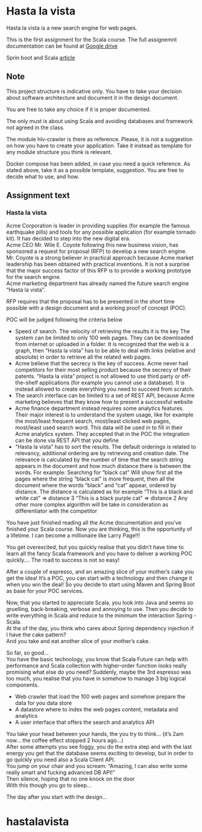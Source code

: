 # Hasta la vista

Hasta la vista is a new search engine for web pages.

This is the first assignment for the Scala course. The full assignemnt documentation can be found at [Google drive](https://docs.google.com/document/d/1EvImwthb_nI72lyzUM4hkVhRoTUQU2xDNF08fgIB52A/edit#heading=h.90lp7upnfdhd)

Sprin boot and Scala [article](http://www.java-allandsundry.com/2014/03/spring-boot-and-scala.html)

## Note

This project structure is indicative only. You have to take your decision about software architecture and document it in the design document.

You are free to take any choice if it is proper documented. 

The only must is about using Scala and avoiding databases and framework not agreed in the class.

The module hlv-crawler is there as reference. Please, it is not a suggestion on how you have to create your application. Take it instead as template for any module structure you think is relevant.

Docker compose has been added, in case you need a quick reference. As stated above, take it as a possible template, suggestion. You are free to decide what to use, and how.



## Assignment text

### Hasta la vista

Acme Corporation is leader in providing supplies (for example the famous earthquake pills) and tools for any possible application (for example tornado kit). It has decided to step into the new digital era.  
Acme CEO Mr. Wile E. Coyote following this new business vision, has sponsored a request for proposal (RFP) to develop a new search engine.   
Mr. Coyote is a strong believer in practical approach because Acme market leadership has been obtained with practical inventions. It is not a surprise that the major success factor of this RFP is to provide a working prototype for the search engine.  
Acme marketing department has already named the future search engine “Hasta la vista”.

RFP requires that the proposal has to be presented in the short time possible with a design document and a working proof of concept (POC).

POC will be judged following the criteria below
* Speed of search. The velocity of retrieving the results it is the key
The system can be limited to only 100 web pages. They can be downloaded from internet or uploaded in a folder. It is recognized that the web is a graph, then “Hasta la vista” has to be able to deal with links (relative and absolute) in order to retrieve all the related web pages. 
* Acme believe that the secrecy is the key of success. Acme never had competitors for their most selling product because the secrecy of their patents. “Hasta la vista” project is not allowed to use third party or off-the-shelf applications (for example you cannot use a database). It is instead allowed to create everything you need to succeed from scratch.
* The search interface can be limited to a set of REST API, because Acme marketing believes that they know how to present a successful website
* Acme finance department instead requires some analytics features. Their major interest is to understand the system usage, like for example the most/least frequent search, most/least clicked web pages, most/least used search word. This data will be used in to fill in their Acme analytics system. They accepted that in the POC the integration can be done via REST API that you define
* “Hasta la vista” has to sort the results. The default orderings is related to relevancy, additional ordering are by retrieving and creation date. The relevance is calculated by the number of time that the search string appears in the document and how much distance there is between the words. 
For example:
Searching for “black cat”
Will show first all the pages where the string  “black cat” is more frequent, then all the document where the words “black” and “cat” appear, ordered by distance. The distance is calculated as for example
“This is a black and white cat” => distance 3
“This is a black purple cat” => distance 2
Any other more complex algorithm will be take in consideration as differentiator with the competitor


You have just finished reading all the Acme documentation and you’ve finished your Scala course. Now you are thinking, this is the opportunity of a lifetime. I can become a millionaire like Larry Page!!!

You get overexcited, but you quickly realise that you didn’t have time to learn all the fancy Scala framework and you have to deliver a working POC quickly…. The road to success is not so easy!

After a couple of espresso, and an amazing slice of your mother’s cake you get the idea!
It’s a POC, you can start with a technology and then change it when you win the deal!
So you decide to start using Maven and Spring Boot as base for your POC services.

Now, that you started to appreciate Scala, you look into Java and seems so gruelling, back-breaking, verbose and annoying to use. Then you decide to write everything in Scala and reduce to the minimum the interaction Spring - Scala.   
At the of the day, you think who cares about Spring dependency injection if I have the cake pattern?  
And you take and eat another slice of your mother’s cake.

So far, so good…   
You have the basic technology, you know that Scala Future can help with performance and Scala collection with higher-order function looks really promising what else do you need?
Suddenly, maybe the 3rd espresso was too much, you realise that you have in somehow to manage 3 big logical components.  
* Web crawler that load the 100 web pages and somehow prepare the data for you data store
* A datastore where to index the web pages content, metadata and analytics
* A user interface that offers the search and analytics API

You take your head between your hands, the you try to think… (it’s 2am now… the coffee effect stopped 2 hours ago…)  
After some attempts you see foggy, you do the extra step and with the last energy you get that the database seems exciting to develop, but in order to go quickly you need also a Scala Client API.   
You jump on your chair and you scream: “Amazing, I can also write some really smart and fucking advanced DB API!”  
Then silence, hoping that no one knock on the door  
With this though you go to sleep…  

The day after you start with the design…  
# hastalavista
